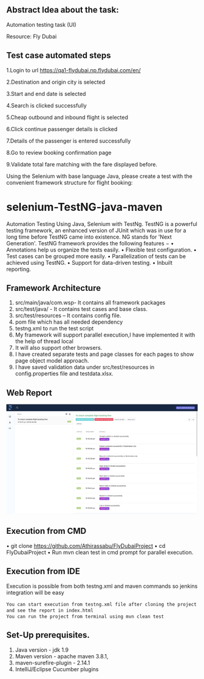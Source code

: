 ## Abstract Idea about the task:
Automation testing task (UI)

Resource: Fly Dubai

## Test case automated steps

1.Login to url https://qa1-flydubai.np.flydubai.com/en/

2.Destination and origin city is selected

3.Start and end date is selected

4.Search is clicked successfully

5.Cheap outbound and inbound flight is selected

6.Click continue passenger details is clicked

7.Details of the passenger is entered successfully

8.Go to review booking confirmation page

9.Validate total fare matching with the fare displayed before.

Using the Selenium with base language Java, please create a test with the convenient framework structure for flight booking:

# selenium-TestNG-java-maven
Automation Testing Using Java, Selenium with TestNg.
TestNG is a powerful testing framework, an enhanced version of JUnit which was in use for a long time before TestNG came into existence. NG stands for 'Next Generation'.
TestNG framework provides the following features −
•	Annotations help us organize the tests easily.
•	Flexible test configuration.
•	Test cases can be grouped more easily.
•	Parallelization of tests can be achieved using TestNG.
•	Support for data-driven testing.
•	Inbuilt reporting.

## Framework Architecture

 1. src/main/java/com.wsp- It contains all framework packages
 2.	src/test/java/ - It contains test cases and base class.
 3.	src/test/resources – It contains config file.
 4.	pom file which has all needed dependency
 5.	testng.xml to run the test script
 6.	My framework will support parallel execution,I have implemented it with the help of thread local
 7.	It will also support other browsers.
 8.	I have created separate tests and page classes for each pages to show page object model approach.
 9.	I have saved validation data under src/test/resources in config.properties file and testdata.xlsx.


## Web Report

 <img src="UI-Result.png">
     
## Execution from CMD

•	git clone https://github.com/Athirassabu/FlyDubaiProject
•	cd FlyDubaiProject
•	Run mvn clean test in cmd prompt for parallel execution.

## Execution from IDE
Execution is possible from both testng.xml and maven commands so jenkins integration will be easy

	You can start execution from testng.xml file after cloning the project and see the report in index.html
	You can run the project from terminal using mvn clean test

## Set-Up prerequisites.
1.	Java version - jdk 1.9
2.	Maven version - apache maven 3.8.1,
3.	maven-surefire-plugin - 2.14.1
4.	IntelliJ/Eclipse Cucumber plugins







